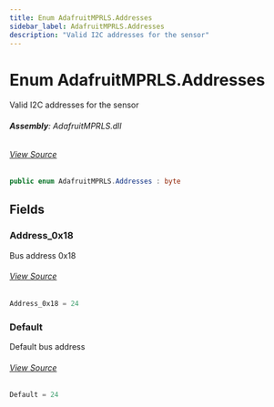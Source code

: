 ```yaml
---
title: Enum AdafruitMPRLS.Addresses
sidebar_label: AdafruitMPRLS.Addresses
description: "Valid I2C addresses for the sensor"
---
```

# Enum AdafruitMPRLS.Addresses
Valid I2C addresses for the sensor

###### **Assembly**: AdafruitMPRLS.dll
###### [View Source](https://github.com/WildernessLabs/Meadow.Foundation.git/blob/develop/Source/Meadow.Foundation.Peripherals/Sensors.Atmospheric.AdafruitMPRLS/Driver/AdafruitMPRLS.Enums.cs#L8)
```csharp title="Declaration"
public enum AdafruitMPRLS.Addresses : byte
```
## Fields
### Address_0x18
Bus address 0x18
###### [View Source](https://github.com/WildernessLabs/Meadow.Foundation.git/blob/develop/Source/Meadow.Foundation.Peripherals/Sensors.Atmospheric.AdafruitMPRLS/Driver/AdafruitMPRLS.Enums.cs#L13)
```csharp title="Declaration"
Address_0x18 = 24
```
### Default
Default bus address
###### [View Source](https://github.com/WildernessLabs/Meadow.Foundation.git/blob/develop/Source/Meadow.Foundation.Peripherals/Sensors.Atmospheric.AdafruitMPRLS/Driver/AdafruitMPRLS.Enums.cs#L17)
```csharp title="Declaration"
Default = 24
```
